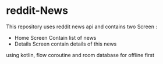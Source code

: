 # reddit-News
This repository uses reddit news api and contains two Screen :
- Home Screen Contain list of news
- Details Screen contain details of this news

using kotlin, flow coroutine and room database for offline first
